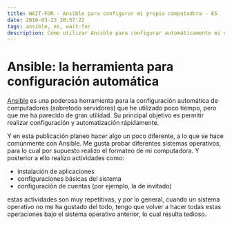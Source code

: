 ```yaml
---
title: WAIT-FOR - Ansible para configurar mi propia computadora - ES
date: 2016-03-23 20:57:22
tags: ansible, es, wait-for
description: Cómo utilizar Ansible para configurar automáticamente mi computador.
---
```


# Ansible: la herramienta para configuración automática

[Ansible](https://www.ansible.com/) es una poderosa herramienta para la configuración
automática de computadores (sobretodo servidores) que he utilizado poco tiempo,
pero que me ha parecido de gran utilidad. Su principal objetivo es permitir realizar
configuración y automatización rápidamente.



Y en esta publicación planeo hacer algo un poco diferente, a lo que se hace comúnmente
con Ansible. Me gusta probar diferentes sistemas operativos, para lo cual por supuesto
realizo el formateo de mi computadora. Y posterior a ello realizo actividades como:

- instalación de aplicaciones
- configuraciones básicas del sistema
- configuración de cuentas (por ejemplo, la de invitado)

estas actividades son muy repetitivas, y por lo general, cuando un sistema operativo
no me ha gustado del todo, tengo que volver a hacer todas estas operaciones bajo
el sistema operativo anterior, lo cual resulta tedioso.
